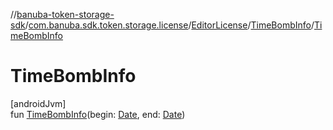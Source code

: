 //[banuba-token-storage-sdk](../../../../index.md)/[com.banuba.sdk.token.storage.license](../../index.md)/[EditorLicense](../index.md)/[TimeBombInfo](index.md)/[TimeBombInfo](-time-bomb-info.md)

# TimeBombInfo

[androidJvm]\
fun [TimeBombInfo](-time-bomb-info.md)(begin: [Date](https://developer.android.com/reference/kotlin/java/util/Date.html), end: [Date](https://developer.android.com/reference/kotlin/java/util/Date.html))
